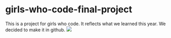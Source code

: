 # girls-who-code-final-project

This is a project for girls who code. It reflects what we learned this year. We decided to make it in github.
![](http://cnet2.cbsistatic.com/hub/i/r/2012/06/26/0e73aaa4-fdc3-11e2-8c7c-d4ae52e62bcc/resize/570xauto/77e99013da608e7dd82fda207dae6ae9/Picture_2.png)
